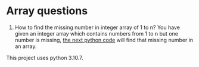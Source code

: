 # Array questions

1. How to find the missing number in integer array of 1 to n?
You have given an integer array which contains numbers from 1 to n but one number is missing, [the next python code](https://github.com/jbocane6/python_exercises/tree/master/array_questions/missing_number) will find that missing number in an array.

This project uses python 3.10.7.
